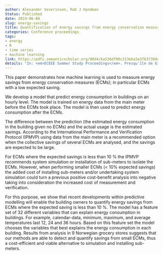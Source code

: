```yaml
---
author: Alexander Severinsen, Rob J Hyndman
Status: Published
date: 2019-06-08
slug: energy-savings
title: Quantification of energy savings from energy conservation measures in buildings using machine learning
categories: Conference proceedings
tags:
- energy
- R
- time series
- machine learning
link: https://pdfs.semanticscholar.org/90d4/ba536df00c313eba3a3f63739dc50842ff0e.pdf
details: "In: <em>ECEEE Summer Study Proceedings</em>. Presqu'île de Giens, France. 3-8 June 2019"
---
```


This paper demonstrates how machine learning is used to measure energy savings from energy conservation measures (ECMs); in particular ECMs with a low expected saving.

We develop a model that predict energy consumption in buildings on an hourly level. The model is trained on energy data from the main meter before the ECMs took place. The model is then used to predict energy consumption after the ECMs.

The difference between the prediction (the estimated energy consumption in the building given no ECMs) and the actual usage is the estimated savings. According to the International Performance and Verification Protocol (IPMVP) using data from the main meter is a recommended option when the collective savings of several ECMs are analysed, and the savings are expected to be large.

For ECMs where the expected savings is less than 10 % the IPMVP recommends system simulation or installation of sub-meters to isolate the ECMs. However, when performing smaller ECMs (< 10% expected savings) the added cost of installing sub-meters and/or undertaking system simulation could turn a previous positive cost-benefit analysis into negative taking into consideration the increased cost of measurement and verification.

For this purpose, we show that recent developments within predictive modelling will enable the building owners to quantify energy savings from ECMs where the expected saving is less than 10 %. The model has a feature set of 32 different variables that can explain energy consumption in buildings. For example, calendar-data, minimum, maximum, and average temperatures last 12, 24 and 36 hours. Based on this feature set the model chooses the variables that best explains the energy consumption in each building. Results from analysis in 9 Norwegian grocery stores suggests that our methods are able to detect and quantify savings from small ECMs, thus a cost-efficient and viable alternative to simulation and installing sub-meters.
